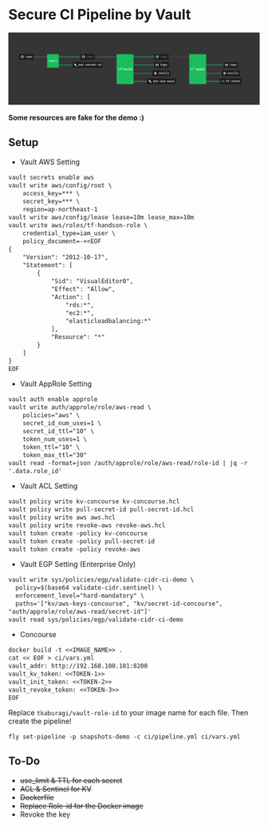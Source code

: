 # Secure CI Pipeline by Vault
![](concourse.png)

**Some resources are fake for the demo :)**

## Setup

* Vault AWS Setting
```shell script
vault secrets enable aws
vault write aws/config/root \
    access_key=*** \
    secret_key=*** \
    region=ap-northeast-1
vault write aws/config/lease lease=10m lease_max=10m
vault write aws/roles/tf-handson-role \  
    credential_type=iam_user \
    policy_document=-<<EOF
{
    "Version": "2012-10-17",
    "Statement": [
        {
            "Sid": "VisualEditor0",
            "Effect": "Allow",
            "Action": [
                "rds:*",
                "ec2:*",
                "elasticloadbalancing:*"
            ],
            "Resource": "*"
        }
    ]
}
EOF
```

* Vault AppRole Setting
```shell script
vault auth enable approle
vault write auth/approle/role/aws-read \
    policies="aws" \
    secret_id_num_uses=1 \
    secret_id_ttl="10" \
    token_num_uses=1 \
    token_ttl="10" \
    token_max_ttl="30"
vault read -format=json /auth/approle/role/aws-read/role-id | jq -r '.data.role_id'
```

* Vault ACL Setting
```shell script
vault policy write kv-concourse kv-concourse.hcl
vault policy write pull-secret-id pull-secret-id.hcl
vault policy write aws aws.hcl
vault policy write revoke-aws revoke-aws.hcl
vault token create -policy kv-concourse
vault token create -policy pull-secret-id
vault token create -policy revoke-aws
```

* Vault EGP Setting (Enterprise Only)
```shell script
vault write sys/policies/egp/validate-cidr-ci-demo \
  policy=$(base64 validate-cidr.sentinel) \
  enforcement_level="hard-mandatory" \
  paths='["kv/aws-keys-concourse", "kv/secret-id-concourse", "auth/approle/role/aws-read/secret-id"]'
vault read sys/policies/egp/validate-cidr-ci-demo
```

* Concourse
```shell script
docker build -t <<IMAGE_NAME>> .
cat << EOF > ci/vars.yml
vault_addr: http://192.168.100.101:8200
vault_kv_token: <<TOKEN-1>>
vault_init_token: <<TOKEN-2>>
vault_revoke_token: <<TOKEN-3>>
EOF
```

Replace `tkaburagi/vault-role-id` to your image name for each file. Then create the pipeline!

```shell script
fly set-pipeline -p snapshots-demo -c ci/pipeline.yml ci/vars.yml
```

## To-Do
* ~~use_limit & TTL for each secret~~
* ~~ACL & Sentinel for KV~~
* ~~Dockerfile~~
* ~~Replace Role-id for the Docker image~~
* Revoke the key

